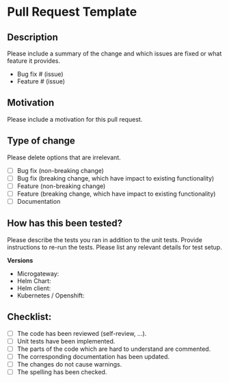 # Pull Request Template

## Description

Please include a summary of the change and which issues are fixed or what feature it provides.

- Bug fix # (issue)
- Feature # (issue)

## Motivation
Please include a motivation for this pull request.

## Type of change
Please delete options that are irrelevant.

- [ ] Bug fix (non-breaking change)
- [ ] Bug fix (breaking change, which have impact to existing functionality)
- [ ] Feature (non-breaking change)
- [ ] Feature (breaking change, which have impact to existing functionality)
- [ ] Documentation

## How has this been tested?
Please describe the tests you ran in addition to the unit tests. Provide instructions to re-run the tests. Please list any relevant details for test setup.


**Versions**
* Microgateway:
* Helm Chart:
* Helm client:
* Kubernetes / Openshift:

## Checklist:
- [ ] The code has been reviewed (self-review, ...).
- [ ] Unit tests have been implemented.
- [ ] The parts of the code which are hard to understand are commented.
- [ ] The corresponding documentation has been updated.
- [ ] The changes do not cause warnings.
- [ ] The spelling has been checked.
